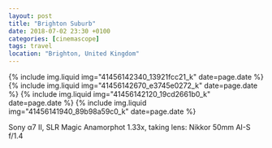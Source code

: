 ```yaml
---
layout: post
title: "Brighton Suburb"
date: 2018-07-02 23:30 +0100
categories: [cinemascope]
tags: travel
location: "Brighton, United Kingdom"
---
```


{% include img.liquid img="41456142340_13921fcc21_k" date=page.date %}
{% include img.liquid img="41456142670_e3745e0272_k" date=page.date %}
{% include img.liquid img="41456142120_19cd2661b0_k" date=page.date %}
{% include img.liquid img="41456141940_89b98a59c0_k" date=page.date %}

Sony α7 II, SLR Magic Anamorphot 1.33x, taking lens: Nikkor 50mm AI-S f/1.4
